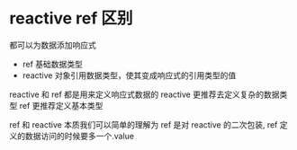 # reactive ref 区别

都可以为数据添加响应式

- ref 基础数据类型
- reactive 对象引用数据类型，使其变成响应式的引用类型的值

reactive 和 ref 都是用来定义响应式数据的 reactive 更推荐去定义复杂的数据类型 ref 更推荐定义基本类型

ref 和 reactive 本质我们可以简单的理解为 ref 是对 reactive 的二次包装, ref 定义的数据访问的时候要多一个.value
